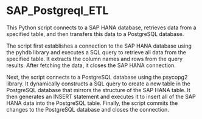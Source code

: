 # SAP_Postgreql_ETL
This Python script connects to a SAP HANA database, retrieves data from a specified table, and then transfers this data to a PostgreSQL database.


The script first establishes a connection to the SAP HANA database using the pyhdb library and executes a SQL query to retrieve all data from the specified table. It extracts the column names and rows from the query results. After fetching the data, it closes the SAP HANA connection.

Next, the script connects to a PostgreSQL database using the psycopg2 library. It dynamically constructs a SQL query to create a new table in the PostgreSQL database that mirrors the structure of the SAP HANA table. It then generates an INSERT statement and executes it to insert all of the SAP HANA data into the PostgreSQL table. Finally, the script commits the changes to the PostgreSQL database and closes the connection.
